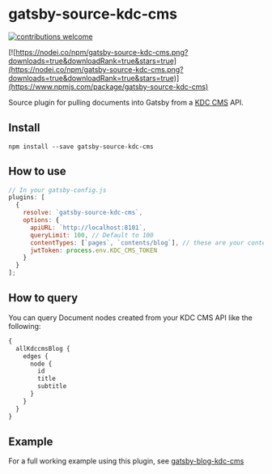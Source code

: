 # gatsby-source-kdc-cms

[![contributions welcome](https://img.shields.io/badge/contributions-welcome-brightgreen.svg?style=flat)](https://github.com/ianpogi5/gatsby-source-kdc-cms/issues)

[![https://nodei.co/npm/gatsby-source-kdc-cms.png?downloads=true&downloadRank=true&stars=true](https://nodei.co/npm/gatsby-source-kdc-cms.png?downloads=true&downloadRank=true&stars=true)](https://www.npmjs.com/package/gatsby-source-kdc-cms)

Source plugin for pulling documents into Gatsby from a [KDC CMS](https://github.com/ianpogi5/kdc-cms) API.

## Install

`npm install --save gatsby-source-kdc-cms`

## How to use

```javascript
// In your gatsby-config.js
plugins: [
  {
    resolve: `gatsby-source-kdc-cms`,
    options: {
      apiURL: `http://localhost:8101`,
      queryLimit: 100, // Default to 100
      contentTypes: [`pages`, `contents/blog`], // these are your content type id
      jwtToken: process.env.KDC_CMS_TOKEN
    }
  }
];
```

## How to query

You can query Document nodes created from your KDC CMS API like the following:

```graphql
{
  allKdccmsBlog {
    edges {
      node {
        id
        title
        subtitle
      }
    }
  }
}
```

## Example

For a full working example using this plugin, see [gatsby-blog-kdc-cms](https://github.com/ianpogi5/gatsby-blog-kdc-cms)
